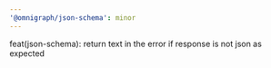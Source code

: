 ```yaml
---
'@omnigraph/json-schema': minor
---
```


feat(json-schema): return text in the error if response is not json as expected
